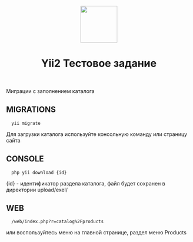 <p align="center">
    <a href="https://github.com/yiisoft" target="_blank">
        <img src="https://avatars0.githubusercontent.com/u/993323" height="100px">
    </a>
    <h1 align="center">Yii2 Тестовое задание</h1>
    <br>
</p>

Миграции с заполнением каталога

MIGRATIONS
-------------------

      yii migrate
    

Для загрузки каталога используйте консольную команду или страницу сайта

CONSOLE
-------------------

      php yii download {id}     
{id} - идентификатор раздела каталога, 
файл будет сохранен в директории upload/exel/

WEB
------------
      /web/index.php?r=catalog%2Fproducts 
 
или воспользуйтесь меню на главной странице,
раздел меню Products

